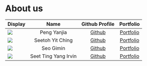 # About us

Display | Name | Github Profile | Portfolio 
--------|:----:|:--------------:|:---------:
![](https://avatars.githubusercontent.com/u/70126493?v=4) | Peng Yanjia | [Github](https://github.com/yanjia1777) | [Portfolio](docs/team/yanjia1777.md)
![](https://avatars.githubusercontent.com/u/69508658?v=4) | Seetoh Yit Ching | [Github](https://github.com/yitching) | [Portfolio](docs/team/yitching.md)
![](https://avatars.githubusercontent.com/u/47795460?v=4) | Seo Gimin | [Github](https://github.com/pos0414) | [Portfolio](docs/team/pos0414.md)
![](https://avatars.githubusercontent.com/u/61399162?v=4) | Seet Ting Yang Irvin | [Github](https://github.com/irvinseet) | [Portfolio](docs/team/irvinseet.md)
